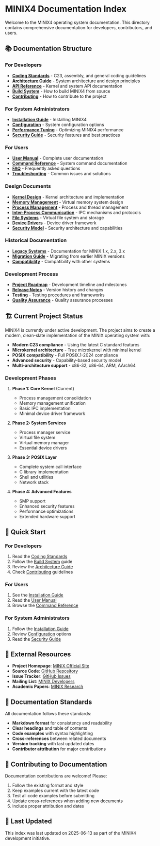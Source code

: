 # MINIX4 Documentation Index

Welcome to the MINIX4 operating system documentation. This directory contains comprehensive documentation for developers, contributors, and users.

## 📚 Documentation Structure

### For Developers
- **[Coding Standards](coding-standards.md)** - C23, assembly, and general coding guidelines
- **[Architecture Guide](architecture/)** - System architecture and design principles
- **[API Reference](api/)** - Kernel and system API documentation
- **[Build System](build-system.md)** - How to build MINIX4 from source
- **[Contributing](../CONTRIBUTING.md)** - How to contribute to the project

### For System Administrators  
- **[Installation Guide](installation.md)** - Installing MINIX4
- **[Configuration](configuration.md)** - System configuration options
- **[Performance Tuning](performance.md)** - Optimizing MINIX4 performance
- **[Security Guide](security.md)** - Security features and best practices

### For Users
- **[User Manual](user-manual/)** - Complete user documentation
- **[Command Reference](commands/)** - System command documentation
- **[FAQ](faq.md)** - Frequently asked questions
- **[Troubleshooting](troubleshooting.md)** - Common issues and solutions

### Design Documents
- **[Kernel Design](design/kernel.md)** - Kernel architecture and implementation
- **[Memory Management](design/memory.md)** - Virtual memory system design
- **[Process Management](design/processes.md)** - Process and thread management
- **[Inter-Process Communication](design/ipc.md)** - IPC mechanisms and protocols
- **[File Systems](design/filesystems.md)** - Virtual file system and storage
- **[Device Drivers](design/drivers.md)** - Device driver framework
- **[Security Model](design/security.md)** - Security architecture and capabilities

### Historical Documentation
- **[Legacy Systems](legacy/)** - Documentation for MINIX 1.x, 2.x, 3.x
- **[Migration Guide](migration.md)** - Migrating from earlier MINIX versions
- **[Compatibility](compatibility.md)** - Compatibility with other systems

### Development Process
- **[Project Roadmap](roadmap.md)** - Development timeline and milestones
- **[Release Notes](releases/)** - Version history and changes
- **[Testing](testing.md)** - Testing procedures and frameworks
- **[Quality Assurance](qa.md)** - Quality assurance processes

## 🏗️ Current Project Status

MINIX4 is currently under active development. The project aims to create a modern, clean-slate implementation of the MINIX operating system with:

- **Modern C23 compliance** - Using the latest C standard features
- **Microkernel architecture** - True microkernel with minimal kernel
- **POSIX compatibility** - Full POSIX.1-2024 compliance
- **Advanced security** - Capability-based security model
- **Multi-architecture support** - x86-32, x86-64, ARM, AArch64

### Development Phases

1. **Phase 1: Core Kernel** (Current)
   - Process management consolidation
   - Memory management unification
   - Basic IPC implementation
   - Minimal device driver framework

2. **Phase 2: System Services**
   - Process manager service
   - Virtual file system
   - Virtual memory manager
   - Essential device drivers

3. **Phase 3: POSIX Layer**
   - Complete system call interface
   - C library implementation
   - Shell and utilities
   - Network stack

4. **Phase 4: Advanced Features**
   - SMP support
   - Enhanced security features
   - Performance optimizations
   - Extended hardware support

## 📖 Quick Start

### For Developers
1. Read the [Coding Standards](coding-standards.md)
2. Follow the [Build System](build-system.md) guide
3. Review the [Architecture Guide](architecture/)
4. Check [Contributing](../CONTRIBUTING.md) guidelines

### For Users
1. See the [Installation Guide](installation.md)
2. Read the [User Manual](user-manual/)
3. Browse the [Command Reference](commands/)

### For System Administrators
1. Follow the [Installation Guide](installation.md)
2. Review [Configuration](configuration.md) options
3. Read the [Security Guide](security.md)

## 🔗 External Resources

- **Project Homepage**: [MINIX Official Site](https://www.minix3.org)
- **Source Code**: [GitHub Repository](https://github.com/minix3/minix)
- **Issue Tracker**: [GitHub Issues](https://github.com/minix3/minix/issues)
- **Mailing List**: [MINIX Developers](mailto:minix-dev@minix3.org)
- **Academic Papers**: [MINIX Research](research/)

## 📝 Documentation Standards

All documentation follows these standards:
- **Markdown format** for consistency and readability
- **Clear headings** and table of contents
- **Code examples** with syntax highlighting
- **Cross-references** between related documents
- **Version tracking** with last updated dates
- **Contributor attribution** for major contributions

## 🤝 Contributing to Documentation

Documentation contributions are welcome! Please:
1. Follow the existing format and style
2. Keep examples current with the latest code
3. Test all code examples before submitting
4. Update cross-references when adding new documents
5. Include proper attribution and dates

## 📅 Last Updated

This index was last updated on 2025-06-13 as part of the MINIX4 development initiative.

